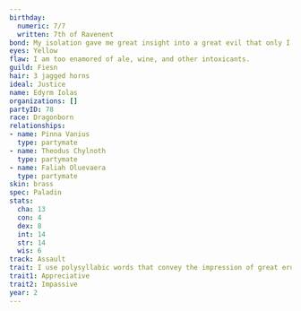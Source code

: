 ```yaml
---
birthday:
  numeric: 7/7
  written: 7th of Ravenent
bond: My isolation gave me great insight into a great evil that only I can destroy.
eyes: Yellow
flaw: I am too enamored of ale, wine, and other intoxicants.
guild: Fiesn
hair: 3 jagged horns
ideal: Justice
name: Edyrm Iolas
organizations: []
partyID: 78
race: Dragonborn
relationships:
- name: Pinna Vanius
  type: partymate
- name: Theodus Chylnoth
  type: partymate
- name: Faliah Oluevaera
  type: partymate
skin: brass
spec: Paladin
stats:
  cha: 13
  con: 4
  dex: 8
  int: 14
  str: 14
  wis: 6
track: Assault
trait: I use polysyllabic words that convey the impression of great erudition.
trait1: Appreciative
trait2: Impassive
year: 2
---
```

